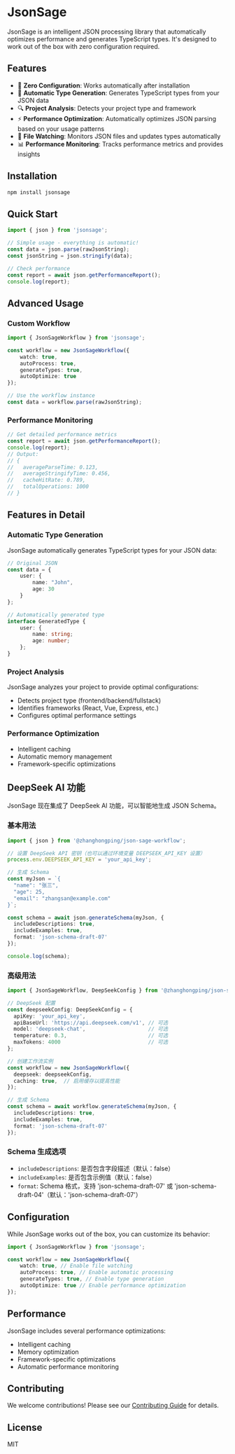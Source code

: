 # JsonSage

JsonSage is an intelligent JSON processing library that automatically optimizes performance and generates TypeScript types. It's designed to work out of the box with zero configuration required.

## Features

- 🚀 **Zero Configuration**: Works automatically after installation
- 📝 **Automatic Type Generation**: Generates TypeScript types from your JSON data
- 🔍 **Project Analysis**: Detects your project type and framework
- ⚡ **Performance Optimization**: Automatically optimizes JSON parsing based on your usage patterns
- 🔄 **File Watching**: Monitors JSON files and updates types automatically
- 📊 **Performance Monitoring**: Tracks performance metrics and provides insights

## Installation

```bash
npm install jsonsage
```

## Quick Start

```typescript
import { json } from 'jsonsage';

// Simple usage - everything is automatic!
const data = json.parse(rawJsonString);
const jsonString = json.stringify(data);

// Check performance
const report = await json.getPerformanceReport();
console.log(report);
```

## Advanced Usage

### Custom Workflow

```typescript
import { JsonSageWorkflow } from 'jsonsage';

const workflow = new JsonSageWorkflow({
    watch: true,
    autoProcess: true,
    generateTypes: true,
    autoOptimize: true
});

// Use the workflow instance
const data = workflow.parse(rawJsonString);
```

### Performance Monitoring

```typescript
// Get detailed performance metrics
const report = await json.getPerformanceReport();
console.log(report);
// Output:
// {
//   averageParseTime: 0.123,
//   averageStringifyTime: 0.456,
//   cacheHitRate: 0.789,
//   totalOperations: 1000
// }
```

## Features in Detail

### Automatic Type Generation

JsonSage automatically generates TypeScript types for your JSON data:

```typescript
// Original JSON
const data = {
    user: {
        name: "John",
        age: 30
    }
};

// Automatically generated type
interface GeneratedType {
    user: {
        name: string;
        age: number;
    };
}
```

### Project Analysis

JsonSage analyzes your project to provide optimal configurations:

- Detects project type (frontend/backend/fullstack)
- Identifies frameworks (React, Vue, Express, etc.)
- Configures optimal performance settings

### Performance Optimization

- Intelligent caching
- Automatic memory management
- Framework-specific optimizations

## DeepSeek AI 功能

JsonSage 现在集成了 DeepSeek AI 功能，可以智能地生成 JSON Schema。

### 基本用法

```typescript
import { json } from '@zhanghongping/json-sage-workflow';

// 设置 DeepSeek API 密钥（也可以通过环境变量 DEEPSEEK_API_KEY 设置）
process.env.DEEPSEEK_API_KEY = 'your_api_key';

// 生成 Schema
const myJson = `{
  "name": "张三",
  "age": 25,
  "email": "zhangsan@example.com"
}`;

const schema = await json.generateSchema(myJson, {
  includeDescriptions: true,
  includeExamples: true,
  format: 'json-schema-draft-07'
});

console.log(schema);
```

### 高级用法

```typescript
import { JsonSageWorkflow, DeepSeekConfig } from '@zhanghongping/json-sage-workflow';

// DeepSeek 配置
const deepseekConfig: DeepSeekConfig = {
  apiKey: 'your_api_key',
  apiBaseUrl: 'https://api.deepseek.com/v1', // 可选
  model: 'deepseek-chat',                    // 可选
  temperature: 0.3,                          // 可选
  maxTokens: 4000                            // 可选
};

// 创建工作流实例
const workflow = new JsonSageWorkflow({
  deepseek: deepseekConfig,
  caching: true,  // 启用缓存以提高性能
});

// 生成 Schema
const schema = await workflow.generateSchema(myJson, {
  includeDescriptions: true,
  includeExamples: true,
  format: 'json-schema-draft-07'
});
```

### Schema 生成选项

- `includeDescriptions`: 是否包含字段描述（默认：false）
- `includeExamples`: 是否包含示例值（默认：false）
- `format`: Schema 格式，支持 'json-schema-draft-07' 或 'json-schema-draft-04'（默认：'json-schema-draft-07'）

## Configuration

While JsonSage works out of the box, you can customize its behavior:

```typescript
import { JsonSageWorkflow } from 'jsonsage';

const workflow = new JsonSageWorkflow({
    watch: true, // Enable file watching
    autoProcess: true, // Enable automatic processing
    generateTypes: true, // Enable type generation
    autoOptimize: true // Enable performance optimization
});
```

## Performance

JsonSage includes several performance optimizations:

- Intelligent caching
- Memory optimization
- Framework-specific optimizations
- Automatic performance monitoring

## Contributing

We welcome contributions! Please see our [Contributing Guide](CONTRIBUTING.md) for details.

## License

MIT
